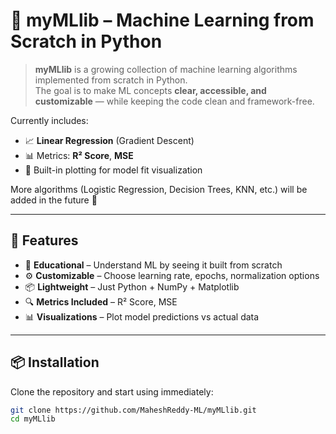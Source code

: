 # 🤖 myMLlib – Machine Learning from Scratch in Python

> **myMLlib** is a growing collection of machine learning algorithms implemented from scratch in Python.  
> The goal is to make ML concepts **clear, accessible, and customizable** — while keeping the code clean and framework-free.

Currently includes:
- 📈 **Linear Regression** (Gradient Descent)
- 📊 Metrics: **R² Score**, **MSE**
- 🎨 Built-in plotting for model fit visualization

More algorithms (Logistic Regression, Decision Trees, KNN, etc.) will be added in the future 🚀

---

## 🌟 Features
- 📝 **Educational** – Understand ML by seeing it built from scratch
- ⚙️ **Customizable** – Choose learning rate, epochs, normalization options
- 📦 **Lightweight** – Just Python + NumPy + Matplotlib
- 🔍 **Metrics Included** – R² Score, MSE
- 📊 **Visualizations** – Plot model predictions vs actual data

---

## 📦 Installation
Clone the repository and start using immediately:
```bash
git clone https://github.com/MaheshReddy-ML/myMLlib.git
cd myMLlib
